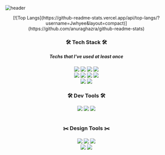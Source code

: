 ![header](https://capsule-render.vercel.app/api?type=slice&color=auto&height=300&section=header&text=Jwhy&fontSize=90)
<center>
[![Top Langs](https://github-readme-stats.vercel.app/api/top-langs/?username=Jwhyee&layout=compact)](https://github.com/anuraghazra/github-readme-stats)
</center>
<h3 align="center">🛠 Tech Stack 🛠</h3>
<h5 align="center">Techs that I've used at least once</h5>
<div align="center">
<img src="https://img.shields.io/badge/HTML5-orange?style=flat-square&logo=HTML5&logoColor=white"/></a>
<img src="https://img.shields.io/badge/CSS3-3766AB?style=flat-square&logo=CSS3&logoColor=white"/></a>
<img src="https://img.shields.io/badge/JavaScript-yellow?style=flat-square&logo=JavaScript&logoColor=white"/></a>
<img src="https://img.shields.io/badge/JSP-orange?style=flat-square&logo=Java&logoColor=white"/></a>
<br>
<img src="https://img.shields.io/badge/C++-3766AB?style=flat-square&logo=C%2B%2B&logoColor=white"/></a>
<img src="https://img.shields.io/badge/C-00599C?style=flat-square&logo=C&logoColor=white"/></a>
<img src="https://img.shields.io/badge/Java-orange?style=flat-square&logo=Java&logoColor=white"/></a>
<img src="https://img.shields.io/badge/Android-success?style=flat-square&logo=Android&logoColor=white"/></a>
<br>
<img src="https://img.shields.io/badge/Linux-yellow?style=flat-square&logo=Linux&logoColor=white"/></a>
<img src="https://img.shields.io/badge/MySQL-00599C?style=flat-square&logo=MySQL&logoColor=white"/></a>
</div>
<h3 align="center">🛠 Dev Tools 🛠</h3>
<div align = "center">
<img src="https://img.shields.io/badge/Android Studio-3DDC84?style=flat-square&logo=Android Studio&logoColor=white"/></a>
<img src="https://img.shields.io/badge/Visual Studio Code-007ACC?style=flat-square&logo=Visual Studio Code&logoColor=white"/></a>
<img src="https://img.shields.io/badge/Eclipse-2C2255?style=flat-square&logo=Eclipse IDE&logoColor=white"/></a>
</div>
<br>
<h3 align="center">✂️ Design Tools ✂️</h3>
<div align="center">
<img src="https://img.shields.io/badge/Adobe XD-FF61F6?style=flat-square&logo=Adobe XD&logoColor=white"/></a>
<img src="https://img.shields.io/badge/Adobe Photoshop-31A8FF?style=flat-square&logo=Adobe Photoshop&logoColor=white"/></a>
<img src="https://img.shields.io/badge/Adobe Illustrator-FF9A00?style=flat-square&logo=Adobe Illustrator&logoColor=white"/></a>
<br>
<img src="https://img.shields.io/badge/Adobe Premiere Pro-9999FF?style=flat-square&logo=Adobe Premiere Pro&logoColor=white"/></a>
<img src="https://img.shields.io/badge/3DS MAX-0696D7?style=flat-square&logo=Autodesk&logoColor=white"/></a>
<br>
</div>
<!-- 색상 코드 : https://shields.io/ -->
<!-- 아이콘 이름 : https://simpleicons.org/?q=java -->
